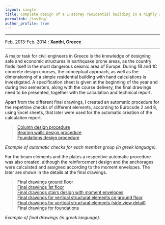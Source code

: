 ```yaml
---
layout: single
title: Complete design of a 1-storey residential building in a highly seismic prone area
permalink: /kos1bg/
author_profile: true
---
```


---------------------------------------------------------------------
Feb. 2013-Feb. 2014
  : **Xanthi, Greece**

---------------------------------------------------------------------

A major task for civil engineers in Greece is the knowledge of designing safe and economic structures in earthquake prone areas, as the country finds itself in the most dangerous seismic area of Europe. During 1B and 1C concrete design courses, the conceptual approach, as well as the dimensioning of a simple residential building with hand calculations is investigated. A specification sheet is given at the beginning of the year and during two semesters, along with the course delivery, the final drawings need to be presented, together with the calculation and technical report.

Apart from the different final drawings, I created an automatic procedure for the repetitive checks of different elements, according to Eurocode 2 and 8, using Excel sheets, that later were used for the automatic creation of the calculation report.

>[Column design procedure](../assets/pdfs/kos1bg/concrete_column_60x25x25x60_K4.pdf)<br>
>[Bearing walls design procedure](../assets/pdfs/kos1bg/concrete_found_237x25_T3.pdf)<br>
>[Foundations design procedure](../assets/pdfs/kos1bg/concrete_wall_237x25_T3_1.pdf)<br>

*Example of automatic checks for each member group (in greek language).*

For the beam elements and the plates a respective automatic procedure was also created, although the reinforcement design and the anchorages were calculated and assigned according to the moment envelopes. The later are shown in the details at the final drawings.

>[Final drawings ground floor](../assets/pdfs/kos1bg/final_ground_floor.pdf)<br>
>[Final drawings 1st floor](../assets/pdfs/kos1bg/final_1st_floor.pdf)<br>
>[Final drawings stairs design with moment envelopes](../assets/pdfs/kos1bg/final_stairs.pdf)<br>
>[Final drawings for vertical structural elements on ground floor](../assets/pdfs/kos1bg/final_vertical_ground_details.pdf)<br>
>[Final drawings for vertical structural elements (side view detail)](../assets/pdfs/kos1bg/final_vertical_basic_details.pdf)<br>
>[Final drawings for foundations](../assets/pdfs/kos1bg/final_vertical_foundations_details.pdf)<br>

*Example of final drawings (in greek language).*
